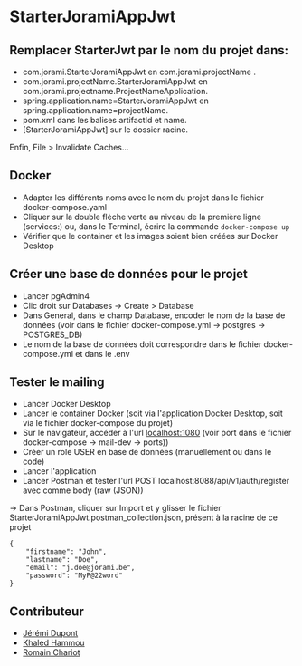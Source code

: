 # StarterJoramiAppJwt
## Remplacer StarterJwt par le nom du projet dans:
* com.jorami.StarterJoramiAppJwt en com.jorami.projectName .
* com.jorami.projectName.StarterJoramiAppJwt en com.jorami.projectname.ProjectNameApplication.
* spring.application.name=StarterJoramiAppJwt en spring.application.name=projectName.
* pom.xml dans les balises artifactId et name.
* [StarterJoramiAppJwt] sur le dossier racine.

Enfin, File > Invalidate Caches...

## Docker
* Adapter les différents noms avec le nom du projet dans le fichier docker-compose.yaml
* Cliquer sur la double flèche verte au niveau de la première ligne (services:) ou, dans le Terminal, écrire la commande ````docker-compose up````
* Vérifier que le container et les images soient bien créées sur Docker Desktop

## Créer une base de données pour le projet
* Lancer pgAdmin4
* Clic droit sur Databases -> Create > Database
* Dans General, dans le champ Database, encoder le nom de la base de données (voir dans le fichier docker-compose.yml -> postgres -> POSTGRES_DB)
* Le nom de la base de données doit correspondre dans le fichier docker-compose.yml et dans le .env

## Tester le mailing
* Lancer Docker Desktop
* Lancer le container Docker (soit via l'application Docker Desktop, soit via le fichier docker-compose du projet)
* Sur le navigateur, accéder à l'url [localhost:1080](http://localhost:1080/#/) (voir port dans le fichier docker-compose -> mail-dev -> ports))
* Créer un role USER en base de données (manuellement ou dans le code)
* Lancer l'application
* Lancer Postman et tester l'url POST localhost:8088/api/v1/auth/register avec comme body (raw (JSON))

-> Dans Postman, cliquer sur Import et y glisser le fichier StarterJoramiAppJwt.postman_collection.json, présent à la racine de ce projet
```
{
    "firstname": "John",
    "lastname": "Doe",
    "email": "j.doe@jorami.be",
    "password": "MyP@22word"
}
```
    

## Contributeur
- [Jérémi Dupont](https://github.com/jeremid)
- [Khaled Hammou](https://github.com/khaled2510)
- [Romain Chariot](https://github.com/NidalosMorphine)
